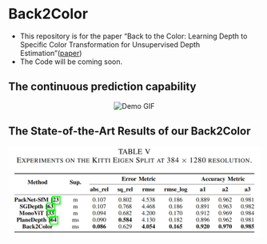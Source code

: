 # Back2Color
- This repository is for the paper “Back to the Color: Learning Depth to Specific Color Transformation for Unsupervised Depth Estimation”([paper](https://arxiv.org/pdf/2406.07741))
- The Code will be coming soon.

## The continuous prediction capability
<p align="center">
  <img src="./imgs/combined_images_2-3.gif" alt="Demo GIF"
      width="300" 
    >
</p>

## The State-of-the-Art Results of our Back2Color
![img](./imgs/Results_384.png)
